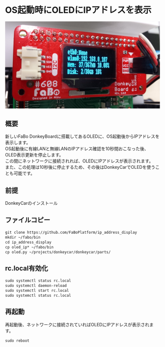 # OS起動時にOLEDにIPアドレスを表示

![](donkeyboard.jpg)

## 概要
新しいFaBo DonkeyBoardに搭載してあるOLEDに、OS起動後からIPアドレスを表示します。<br>
OS起動後に有線LANと無線LANのIPアドレス確認を10秒間おこなった後、OLED表示更新を停止します。<br>
この間にネットワークに接続されれば、OLEDにIPアドレスが表示されます。<br>
また、この処理は10秒後に停止するため、その後はDonkeyCarでOLEDを使うことも可能です。

## 前提
DonkeyCarのインストール

## ファイルコピー
```
git clone https://github.com/FaBoPlatform/ip_address_display
mkdir ~/fabo/bin
cd ip_address_display
cp oled_ip* ~/fabo/bin
cp oled.py ~/projects/donkeycar/donkeycar/parts/
```

## rc.local有効化
```
sudo systemctl status rc.local
sudo systemctl daemon-reload
sudo systemctl start rc.local
sudo systemctl status rc.local
```

## 再起動
再起動後、ネットワークに接続されていればOLEDにIPアドレスが表示されます。
```
sudo reboot
```

